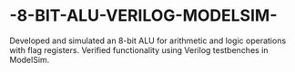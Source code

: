 # -8-BIT-ALU-VERILOG-MODELSIM-
Developed and simulated an 8-bit ALU for arithmetic and logic operations with flag registers.  Verified functionality using Verilog testbenches in ModelSim.
